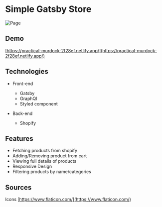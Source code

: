 # Simple Gatsby Store
![Page](https://res.cloudinary.com/tomeczek123/image/upload/v1601805863/gatsby_aj7ues.jpg)

## Demo
[https://practical-murdock-2f28ef.netlify.app/](https://practical-murdock-2f28ef.netlify.app/)

## Technologies
* Front-end
  * Gatsby
  * GraphQl
  * Styled component

* Back-end
  * Shopify
  
## Features

* Fetching products from shopify
* Adding/Removing product from cart
* Viewing full details of products
* Responsive Design
* Filtering products by name/categories

## Sources
Icons [https://www.flaticon.com/](https://www.flaticon.com/)
